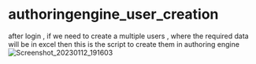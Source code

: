 # authoringengine_user_creation
after login , if we need to create a multiple users , where the required data will be in excel then this is the script to create them in authoring engine 
![Screenshot_20230112_191603](https://user-images.githubusercontent.com/117852619/213866238-9dc64ab2-c092-4bfc-8da8-1d87c1013b91.png)
